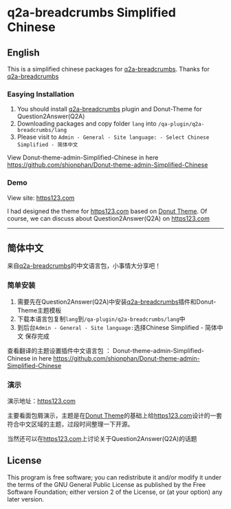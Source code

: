 # q2a-breadcrumbs Simplified Chinese

## English

This is a simplified chinese packages for [q2a-breadcrumbs](https://github.com/amiyasahu/q2a-breadcrumbs). Thanks for [q2a-breadcrumbs](https://github.com/amiyasahu/q2a-breadcrumbs)

### Easying lnstallation

1. You should install [q2a-breadcrumbs](https://github.com/amiyasahu/q2a-breadcrumbs) plugin and Donut-Theme for Question2Answer(Q2A)
2. Downloading packages and copy folder `lang` into `/qa-plugin/q2a-breadcrumbs/lang`
3. Please visit to `Admin - General - Site language: - Select Chinese Simplified - 简体中文`

View Donut-theme-admin-Simplified-Chinese in here https://github.com/shionphan/Donut-theme-admin-Simplified-Chinese

### Demo

View site: [https123.com](http://www.https123.com)

I had designed the theme for [https123.com](http://www.https123.com) based on [Donut Theme](https://github.com/amiyasahu/Donut). Of course, we can discuss about Question2Answer(Q2A) on [https123.com](http://www.https123.com)

-----

## 简体中文

来自[q2a-breadcrumbs](https://github.com/amiyasahu/q2a-breadcrumbs)的中文语言包，小事情大分享吧！

### 简单安装

1. 需要先在Question2Answer(Q2A)中安装[q2a-breadcrumbs](https://github.com/amiyasahu/q2a-breadcrumbs)插件和Donut-Theme主题模板
2. 下载本语言包复制`lang`到`/qa-plugin/q2a-breadcrumbs/lang`中
3. 到后台`Admin - General - Site language:`选择Chinese Simplified - 简体中文 保存完成

查看翻译的主题设置插件中文语言包 ： Donut-theme-admin-Simplified-Chinese in here https://github.com/shionphan/Donut-theme-admin-Simplified-Chinese
### 演示

演示地址：[https123.com](http://www.https123.com)

主要看面包屑演示，主题是在[Donut Theme](https://github.com/amiyasahu/Donut)的基础上给[https123.com](http://www.https123.com)设计的一套符合中文区域的主题，过段时间整理一下开源。

当然还可以在[https123.com](http://www.https123.com)上讨论关于Question2Answer(Q2A)的话题

## License

This program is free software; you can redistribute it and/or modify it under the terms of the GNU General Public License as published by the Free Software Foundation; either version 2 of the License, or (at your option) any later version.
